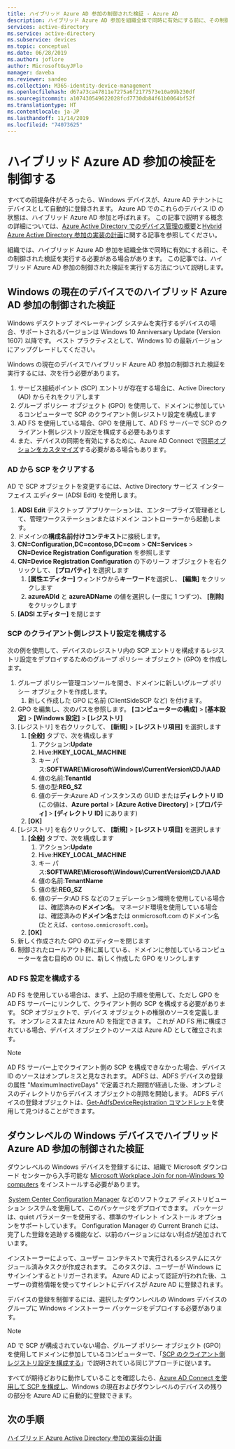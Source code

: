 ```yaml
---
title: ハイブリッド Azure AD 参加の制御された検証 - Azure AD
description: ハイブリッド Azure AD 参加を組織全体で同時に有効にする前に、その制御された検証を実行する方法を説明します
services: active-directory
ms.service: active-directory
ms.subservice: devices
ms.topic: conceptual
ms.date: 06/28/2019
ms.author: joflore
author: MicrosoftGuyJFlo
manager: daveba
ms.reviewer: sandeo
ms.collection: M365-identity-device-management
ms.openlocfilehash: d67a73ca47811e7275a6f2177573e10a09b230df
ms.sourcegitcommit: a107430549622028fcd7730db84f61b0064bf52f
ms.translationtype: HT
ms.contentlocale: ja-JP
ms.lasthandoff: 11/14/2019
ms.locfileid: "74073625"
---
```

# <a name="controlled-validation-of-hybrid-azure-ad-join"></a>ハイブリッド Azure AD 参加の検証を制御する

すべての前提条件がそろったら、Windows デバイスが、Azure AD テナントにデバイスとして自動的に登録されます。 Azure AD でのこれらのデバイス ID の状態は、ハイブリッド Azure AD 参加と呼ばれます。 この記事で説明する概念の詳細については、[Azure Active Directory でのデバイス管理の概要](overview.md)と[Hybrid Azure Active Directory 参加の実装の計画](hybrid-azuread-join-plan.md)に関する記事を参照してください。

組織では、ハイブリッド Azure AD 参加を組織全体で同時に有効にする前に、その制御された検証を実行する必要がある場合があります。 この記事では、ハイブリッド Azure AD 参加の制御された検証を実行する方法について説明します。

## <a name="controlled-validation-of-hybrid-azure-ad-join-on-windows-current-devices"></a>Windows の現在のデバイスでのハイブリッド Azure AD 参加の制御された検証

Windows デスクトップ オペレーティング システムを実行するデバイスの場合、サポートされるバージョンは Windows 10 Anniversary Update (Version 1607) 以降です。 ベスト プラクティスとして、Windows 10 の最新バージョンにアップグレードしてください。

Windows の現在のデバイスでハイブリッド Azure AD 参加の制御された検証を実行するには、次を行う必要があります。

1. サービス接続ポイント (SCP) エントリが存在する場合に、Active Directory (AD) からそれをクリアします
1. グループ ポリシー オブジェクト (GPO) を使用して、ドメインに参加しているコンピューターで SCP のクライアント側レジストリ設定を構成します
1. AD FS を使用している場合、GPO を使用して、AD FS サーバーで SCP のクライアント側レジストリ設定を構成する必要もあります  
1. また、デバイスの同期を有効にするために、Azure AD Connect で[同期オプションをカスタマイズ](../hybrid/how-to-connect-post-installation.md#additional-tasks-available-in-azure-ad-connect)する必要がある場合もあります。 


### <a name="clear-the-scp-from-ad"></a>AD から SCP をクリアする

AD で SCP オブジェクトを変更するには、Active Directory サービス インターフェイス エディター (ADSI Edit) を使用します。

1. **ADSI Edit** デスクトップ アプリケーションは、エンタープライズ管理者として、管理ワークステーションまたはドメイン コントローラーから起動します。
1. ドメインの**構成名前付けコンテキスト**に接続します。
1. **CN=Configuration,DC=contoso,DC=com** > **CN=Services** > **CN=Device Registration Configuration** を参照します
1. **CN=Device Registration Configuration** の下のリーフ オブジェクトを右クリックして、 **[プロパティ]** を選択します
   1. **[属性エディター]** ウィンドウから**キーワード**を選択し、 **[編集]** をクリックします
   1. **azureADId** と **azureADName** の値を選択し (一度に 1 つずつ)、 **[削除]** をクリックします
1. **[ADSI エディター]** を閉じます


### <a name="configure-client-side-registry-setting-for-scp"></a>SCP のクライアント側レジストリ設定を構成する

次の例を使用して、デバイスのレジストリ内の SCP エントリを構成するレジストリ設定をデプロイするためのグループ ポリシー オブジェクト (GPO) を作成します。

1. グループ ポリシー管理コンソールを開き、ドメインに新しいグループ ポリシー オブジェクトを作成します。
   1. 新しく作成した GPO に名前 (ClientSideSCP など) を付けます。
1. GPO を編集し、次のパスを参照します。 **[コンピューターの構成]**  >  **[基本設定]**  >  **[Windows 設定]**  >  **[レジストリ]**
1. [レジストリ] を右クリックして、 **[新規]**  >  **[レジストリ項目]** を選択します
   1. **[全般]** タブで、次を構成します
      1. アクション:**Update**
      1. Hive:**HKEY_LOCAL_MACHINE**
      1. キー パス:**SOFTWARE\Microsoft\Windows\CurrentVersion\CDJ\AAD**
      1. 値の名前:**TenantId**
      1. 値の型:**REG_SZ**
      1. 値のデータ:Azure AD インスタンスの GUID または**ディレクトリ ID** (この値は、**Azure portal** >  **[Azure Active Directory]**  >  **[プロパティ]**  >  **[ディレクトリ ID]** にあります)
   1. **[OK]**
1. [レジストリ] を右クリックして、 **[新規]**  >  **[レジストリ項目]** を選択します
   1. **[全般]** タブで、次を構成します
      1. アクション:**Update**
      1. Hive:**HKEY_LOCAL_MACHINE**
      1. キー パス:**SOFTWARE\Microsoft\Windows\CurrentVersion\CDJ\AAD**
      1. 値の名前:**TenantName**
      1. 値の型:**REG_SZ**
      1. 値のデータ:AD FS などのフェデレーション環境を使用している場合は、確認済みの**ドメイン名**。 マネージド環境を使用している場合は、確認済みの**ドメイン名**または onmicrosoft.com のドメイン名 (たとえば、`contoso.onmicrosoft.com`)。
   1. **[OK]**
1. 新しく作成された GPO のエディターを閉じます
1. 制御されたロールアウト群に属している、ドメインに参加しているコンピューターを含む目的の OU に、新しく作成した GPO をリンクします

### <a name="configure-ad-fs-settings"></a>AD FS 設定を構成する

AD FS を使用している場合は、まず、上記の手順を使用して、ただし GPO を AD FS サーバーにリンクして、クライアント側の SCP を構成する必要があります。 SCP オブジェクトで、デバイス オブジェクトの権限のソースを定義します。 オンプレミスまたは Azure AD を指定できます。 これが AD FS 用に構成されている場合、デバイス オブジェクトのソースは Azure AD として確立されます。

> [!NOTE]
> AD FS サーバー上でクライアント側の SCP を構成できなかった場合、デバイス ID のソースはオンプレミスと見なされます。 ADFS は、ADFS デバイスの登録の属性 "MaximumInactiveDays" で定義された期間が経過した後、オンプレミスのディレクトリからデバイス オブジェクトの削除を開始します。 ADFS デバイスの登録オブジェクトは、[Get-AdfsDeviceRegistration コマンドレット](https://docs.microsoft.com/powershell/module/adfs/get-adfsdeviceregistration?view=win10-ps)を使用して見つけることができます。

## <a name="controlled-validation-of-hybrid-azure-ad-join-on-windows-down-level-devices"></a>ダウンレベルの Windows デバイスでハイブリッド Azure AD 参加の制御された検証

ダウンレベルの Windows デバイスを登録するには、組織で Microsoft ダウンロード センターから入手可能な [Microsoft Workplace Join for non-Windows 10 computers](https://www.microsoft.com/download/details.aspx?id=53554) をインストールする必要があります。

 [System Center Configuration Manager](https://www.microsoft.com/cloud-platform/system-center-configuration-manager) などのソフトウェア ディストリビューション システムを使用して、このパッケージをデプロイできます。 パッケージは、quiet パラメーターを使用する、標準のサイレント インストール オプションをサポートしています。 Configuration Manager の Current Branch には、完了した登録を追跡する機能など、以前のバージョンにはない利点が追加されています。

インストーラーによって、ユーザー コンテキストで実行されるシステムにスケジュール済みタスクが作成されます。 このタスクは、ユーザーが Windows にサインインするとトリガーされます。 Azure AD によって認証が行われた後、ユーザーの資格情報を使ってサイレントにデバイスが Azure AD に登録されます。

デバイスの登録を制御するには、選択したダウンレベルの Windows デバイスのグループに Windows インストーラー パッケージをデプロイする必要があります。

> [!NOTE]
> AD で SCP が構成されていない場合、グループ ポリシー オブジェクト (GPO) を使用してドメインに参加しているコンピューターで、「[SCP のクライアント側レジストリ設定を構成する](#configure-client-side-registry-setting-for-scp)」で説明されている同じアプローチに従います。


すべてが期待どおりに動作していることを確認したら、[Azure AD Connect を使用して SCP を構成し](hybrid-azuread-join-managed-domains.md#configure-hybrid-azure-ad-join)、Windows の現在およびダウンレベルのデバイスの残りの部分を Azure AD に自動的に登録できます。

## <a name="next-steps"></a>次の手順

[ハイブリッド Azure Active Directory 参加の実装の計画](hybrid-azuread-join-plan.md)
